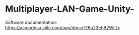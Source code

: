 # Multiplayer-LAN-Game-Unity-

Software documentation:
https://asmodesu.slite.com/app/docs/-26u22ehB2WjDx
